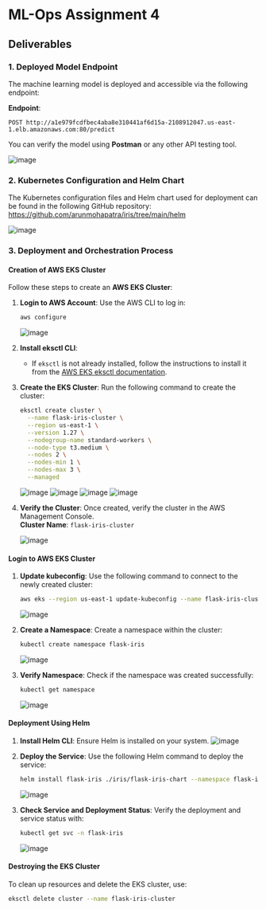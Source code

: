 
# ML-Ops Assignment 4

## Deliverables

### 1. Deployed Model Endpoint
The machine learning model is deployed and accessible via the following endpoint:

**Endpoint**:
```http
POST http://a1e979fcdfbec4aba8e310441af6d15a-2108912047.us-east-1.elb.amazonaws.com:80/predict
```

You can verify the model using **Postman** or any other API testing tool.

![image](https://github.com/user-attachments/assets/59e96666-92d1-4167-b04b-1f7c034e439b)


### 2. Kubernetes Configuration and Helm Chart
The Kubernetes configuration files and Helm chart used for deployment can be found in the following GitHub repository: https://github.com/arunmohapatra/iris/tree/main/helm

![image](https://github.com/user-attachments/assets/9405ad36-2629-425e-bb91-568a055583cc)


### 3. Deployment and Orchestration Process

#### Creation of AWS EKS Cluster
Follow these steps to create an **AWS EKS Cluster**:

1. **Login to AWS Account**:
   Use the AWS CLI to log in:
   ```bash
   aws configure
   ```
   ![image](https://github.com/user-attachments/assets/2180ff38-ccff-4c1c-97d3-70b2cee9f2f0)

2. **Install eksctl CLI**:
   - If `eksctl` is not already installed, follow the instructions to install it from the [AWS EKS eksctl documentation](https://docs.aws.amazon.com/eks/latest/userguide/getting-started-eksctl.html).

3. **Create the EKS Cluster**:
   Run the following command to create the cluster:
   ```bash
   eksctl create cluster \
     --name flask-iris-cluster \
     --region us-east-1 \
     --version 1.27 \
     --nodegroup-name standard-workers \
     --node-type t3.medium \
     --nodes 2 \
     --nodes-min 1 \
     --nodes-max 3 \
     --managed
   ```
   ![image](https://github.com/user-attachments/assets/4d9cb576-1a81-48d9-9b7c-e8870b80931b)
   ![image](https://github.com/user-attachments/assets/b3d32c1c-619f-41e9-a1bc-b1316289e319)
   ![image](https://github.com/user-attachments/assets/aa55d1cd-2f0a-4e77-83fd-4ae3d64fdd2a)
   ![image](https://github.com/user-attachments/assets/c66d06d7-e309-48aa-8c51-890e05f1f0ab)

4. **Verify the Cluster**:
   Once created, verify the cluster in the AWS Management Console.  
   **Cluster Name**: `flask-iris-cluster`

   ![image](https://github.com/user-attachments/assets/7bedbf36-d801-4507-9aa5-7c62ceecf3dd)


#### Login to AWS EKS Cluster

1. **Update kubeconfig**:
   Use the following command to connect to the newly created cluster:
   ```bash
   aws eks --region us-east-1 update-kubeconfig --name flask-iris-cluster
   ```
   ![image](https://github.com/user-attachments/assets/90cb79c6-5f0f-41da-8ac4-030ae6ffd877)

2. **Create a Namespace**:
   Create a namespace within the cluster:
   ```bash
   kubectl create namespace flask-iris
   ```
   ![image](https://github.com/user-attachments/assets/94ef1498-b488-4630-8254-b0f5231d0631)

3. **Verify Namespace**:
   Check if the namespace was created successfully:
   ```bash
   kubectl get namespace
   ```
   ![image](https://github.com/user-attachments/assets/6fd710ad-7cf3-4231-8af3-ae408f5c29e7)

#### Deployment Using Helm

1. **Install Helm CLI**:
   Ensure Helm is installed on your system.
   ![image](https://github.com/user-attachments/assets/dbecc3eb-b234-4c32-bb5f-548e454a19dd)

2. **Deploy the Service**:
   Use the following Helm command to deploy the service:
   ```bash
   helm install flask-iris ./iris/flask-iris-chart --namespace flask-iris
   ```
   ![image](https://github.com/user-attachments/assets/6780e1e5-99f4-4b52-8296-882ce6c3feef)
   
3. **Check Service and Deployment Status**:
   Verify the deployment and service status with:
   ```bash
   kubectl get svc -n flask-iris
   ```
   ![image](https://github.com/user-attachments/assets/fbc47240-089b-4e2c-baad-55550bbb911d)

   

#### Destroying the EKS Cluster
To clean up resources and delete the EKS cluster, use:
```bash
eksctl delete cluster --name flask-iris-cluster
```

